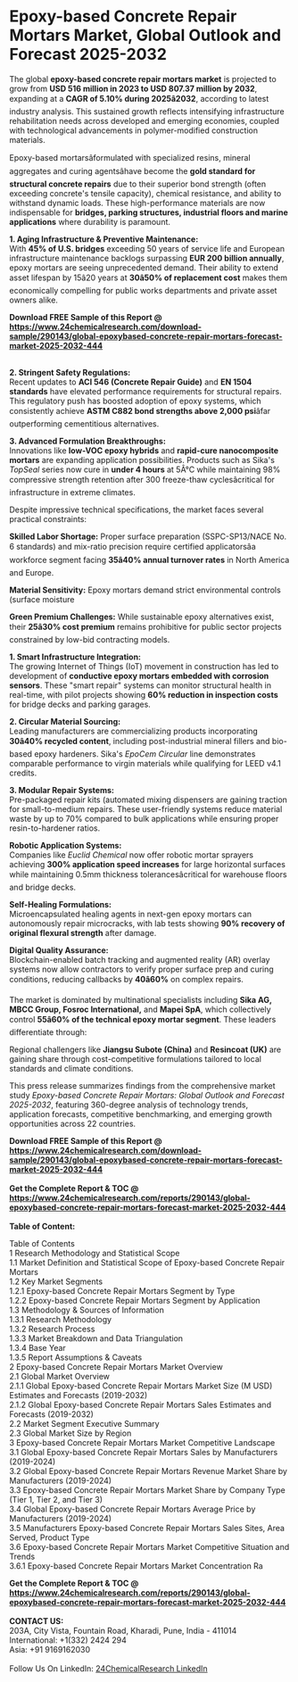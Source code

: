 <h1>Epoxy-based Concrete Repair Mortars Market, Global Outlook and Forecast 2025-2032</h1><p>The global <strong>epoxy-based concrete repair mortars market</strong> is projected to grow from <strong>USD 516 million in 2023 to USD 807.37 million by 2032</strong>, expanding at a <strong>CAGR of 5.10% during 2025â2032</strong>, according to latest industry analysis. This sustained growth reflects intensifying infrastructure rehabilitation needs across developed and emerging economies, coupled with technological advancements in polymer-modified construction materials.</p><p>Epoxy-based mortarsâformulated with specialized resins, mineral aggregates and curing agentsâhave become the <strong>gold standard for structural concrete repairs</strong> due to their superior bond strength (often exceeding concrete's tensile capacity), chemical resistance, and ability to withstand dynamic loads. These high-performance materials are now indispensable for <strong>bridges, parking structures, industrial floors and marine applications</strong> where durability is paramount.</p><p><strong>1. Aging Infrastructure &amp; Preventive Maintenance:</strong><br>
With <strong>45% of U.S. bridges</strong> exceeding 50 years of service life and European infrastructure maintenance backlogs surpassing <strong>EUR 200 billion annually</strong>, epoxy mortars are seeing unprecedented demand. Their ability to extend asset lifespan by 15â20 years at <strong>30â50% of replacement cost</strong> makes them economically compelling for public works departments and private asset owners alike.</p><div><b>Download FREE Sample of this Report @ 
            <a href="https://www.24chemicalresearch.com/download-sample/290143/global-epoxybased-concrete-repair-mortars-forecast-market-2025-2032-444">
            https://www.24chemicalresearch.com/download-sample/290143/global-epoxybased-concrete-repair-mortars-forecast-market-2025-2032-444</a></b></div><br><p><strong>2. Stringent Safety Regulations:</strong><br>
Recent updates to <strong>ACI 546 (Concrete Repair Guide)</strong> and <strong>EN 1504 standards</strong> have elevated performance requirements for structural repairs. This regulatory push has boosted adoption of epoxy systems, which consistently achieve <strong>ASTM C882 bond strengths above 2,000 psi</strong>âfar outperforming cementitious alternatives.</p><p><strong>3. Advanced Formulation Breakthroughs:</strong><br>
Innovations like <strong>low-VOC epoxy hybrids</strong> and <strong>rapid-cure nanocomposite mortars</strong> are expanding application possibilities. Products such as Sika's <em>TopSeal</em> series now cure in <strong>under 4 hours</strong> at 5Â°C while maintaining 98% compressive strength retention after 300 freeze-thaw cyclesâcritical for infrastructure in extreme climates.</p><p>Despite impressive technical specifications, the market faces several practical constraints:</p><p><strong>Skilled Labor Shortage:</strong> Proper surface preparation (SSPC-SP13/NACE No. 6 standards) and mix-ratio precision require certified applicatorsâa workforce segment facing <strong>35â40% annual turnover rates</strong> in North America and Europe.</p><p><strong>Material Sensitivity:</strong> Epoxy mortars demand strict environmental controls (surface moisture 
    </p><p><strong>Green Premium Challenges:</strong> While sustainable epoxy alternatives exist, their <strong>25â30% cost premium</strong> remains prohibitive for public sector projects constrained by low-bid contracting models.</p><p><strong>1. Smart Infrastructure Integration:</strong><br>
The growing Internet of Things (IoT) movement in construction has led to development of <strong>conductive epoxy mortars embedded with corrosion sensors</strong>. These "smart repair" systems can monitor structural health in real-time, with pilot projects showing <strong>60% reduction in inspection costs</strong> for bridge decks and parking garages.</p><p><strong>2. Circular Material Sourcing:</strong><br>
Leading manufacturers are commercializing products incorporating <strong>30â40% recycled content</strong>, including post-industrial mineral fillers and bio-based epoxy hardeners. Sika's <em>EpoCem Circular</em> line demonstrates comparable performance to virgin materials while qualifying for LEED v4.1 credits.</p><p><strong>3. Modular Repair Systems:</strong><br>
Pre-packaged repair kits (automated mixing dispensers are gaining traction for small-to-medium repairs. These user-friendly systems reduce material waste by up to 70% compared to bulk applications while ensuring proper resin-to-hardener ratios.</p><p><strong>Robotic Application Systems:</strong><br>
    Companies like <em>Euclid Chemical</em> now offer robotic mortar sprayers achieving <strong>300% application speed increases</strong> for large horizontal surfaces while maintaining 0.5mm thickness tolerancesâcritical for warehouse floors and bridge decks.</p><p><strong>Self-Healing Formulations:</strong><br>
    Microencapsulated healing agents in next-gen epoxy mortars can autonomously repair microcracks, with lab tests showing <strong>90% recovery of original flexural strength</strong> after damage.</p><p><strong>Digital Quality Assurance:</strong><br>
    Blockchain-enabled batch tracking and augmented reality (AR) overlay systems now allow contractors to verify proper surface prep and curing conditions, reducing callbacks by <strong>40â60%</strong> on complex repairs.</p><p>The market is dominated by multinational specialists including <strong>Sika AG, MBCC Group, Fosroc International,</strong> and <strong>Mapei SpA</strong>, which collectively control <strong>55â60% of the technical epoxy mortar segment</strong>. These leaders differentiate through:</p><p>Regional challengers like <strong>Jiangsu Subote (China)</strong> and <strong>Resincoat (UK)</strong> are gaining share through cost-competitive formulations tailored to local standards and climate conditions.</p><p>This press release summarizes findings from the comprehensive market study <em>Epoxy-based Concrete Repair Mortars: Global Outlook and Forecast 2025-2032</em>, featuring 360-degree analysis of technology trends, application forecasts, competitive benchmarking, and emerging growth opportunities across 22 countries.</p><div><b>Download FREE Sample of this Report @ 
            <a href="https://www.24chemicalresearch.com/download-sample/290143/global-epoxybased-concrete-repair-mortars-forecast-market-2025-2032-444">
            https://www.24chemicalresearch.com/download-sample/290143/global-epoxybased-concrete-repair-mortars-forecast-market-2025-2032-444</a></b></div><br><div><b>Get the Complete Report & TOC @ 
            <a href="https://www.24chemicalresearch.com/reports/290143/global-epoxybased-concrete-repair-mortars-forecast-market-2025-2032-444">
            https://www.24chemicalresearch.com/reports/290143/global-epoxybased-concrete-repair-mortars-forecast-market-2025-2032-444</a></b></div><br>
            <b>Table of Content:</b><p>Table of Contents<br />
1 Research Methodology and Statistical Scope<br />
1.1 Market Definition and Statistical Scope of Epoxy-based Concrete Repair Mortars<br />
1.2 Key Market Segments<br />
1.2.1 Epoxy-based Concrete Repair Mortars Segment by Type<br />
1.2.2 Epoxy-based Concrete Repair Mortars Segment by Application<br />
1.3 Methodology & Sources of Information<br />
1.3.1 Research Methodology<br />
1.3.2 Research Process<br />
1.3.3 Market Breakdown and Data Triangulation<br />
1.3.4 Base Year<br />
1.3.5 Report Assumptions & Caveats<br />
2 Epoxy-based Concrete Repair Mortars Market Overview<br />
2.1 Global Market Overview<br />
2.1.1 Global Epoxy-based Concrete Repair Mortars Market Size (M USD) Estimates and Forecasts (2019-2032)<br />
2.1.2 Global Epoxy-based Concrete Repair Mortars Sales Estimates and Forecasts (2019-2032)<br />
2.2 Market Segment Executive Summary<br />
2.3 Global Market Size by Region<br />
3 Epoxy-based Concrete Repair Mortars Market Competitive Landscape<br />
3.1 Global Epoxy-based Concrete Repair Mortars Sales by Manufacturers (2019-2024)<br />
3.2 Global Epoxy-based Concrete Repair Mortars Revenue Market Share by Manufacturers (2019-2024)<br />
3.3 Epoxy-based Concrete Repair Mortars Market Share by Company Type (Tier 1, Tier 2, and Tier 3)<br />
3.4 Global Epoxy-based Concrete Repair Mortars Average Price by Manufacturers (2019-2024)<br />
3.5 Manufacturers Epoxy-based Concrete Repair Mortars Sales Sites, Area Served, Product Type<br />
3.6 Epoxy-based Concrete Repair Mortars Market Competitive Situation and Trends<br />
3.6.1 Epoxy-based Concrete Repair Mortars Market Concentration Ra</p><div><b>Get the Complete Report & TOC @ 
            <a href="https://www.24chemicalresearch.com/reports/290143/global-epoxybased-concrete-repair-mortars-forecast-market-2025-2032-444">
            https://www.24chemicalresearch.com/reports/290143/global-epoxybased-concrete-repair-mortars-forecast-market-2025-2032-444</a></b></div><br><b>CONTACT US:</b><br>
            203A, City Vista, Fountain Road, Kharadi, Pune, India - 411014<br>
            International: +1(332) 2424 294<br>
            Asia: +91 9169162030 <br><br>
            Follow Us On LinkedIn: <a href="https://www.linkedin.com/company/24chemicalresearch/">24ChemicalResearch LinkedIn</a>